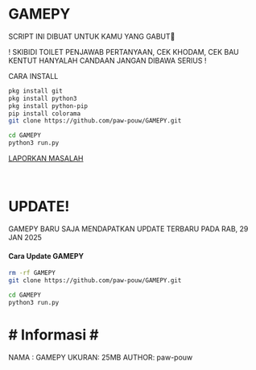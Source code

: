 # GAMEPY

SCRIPT INI DIBUAT UNTUK KAMU YANG GABUT🥸

! SKIBIDI TOILET PENJAWAB PERTANYAAN, CEK KHODAM, CEK BAU KENTUT HANYALAH CANDAAN JANGAN DIBAWA SERIUS !

CARA INSTALL

```bash
pkg install git
pkg install python3
pkg install python-pip
pip install colorama
git clone https://github.com/paw-pouw/GAMEPY.git

cd GAMEPY
python3 run.py
```

<a href="https://github.com/paw-pouw/GAMEPY/issues"> LAPORKAN MASALAH</a>

<br>


# UPDATE!
GAMEPY BARU SAJA MENDAPATKAN UPDATE TERBARU PADA RAB, 29 JAN 2025

<h4> Cara Update GAMEPY </h4>

```bash
rm -rf GAMEPY
git clone https://github.com/paw-pouw/GAMEPY.git

cd GAMEPY
python3 run.py
```

# # Informasi # #
NAMA : GAMEPY
UKURAN: 25MB
AUTHOR: paw-pouw
<br>
